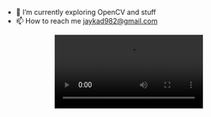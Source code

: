 - 🌱 I’m currently exploring OpenCV and stuff
- 📫 How to reach me jaykad982@gmail.com








<div align="center">

  ![First](doc/profile-bash.mp4)

</div>
